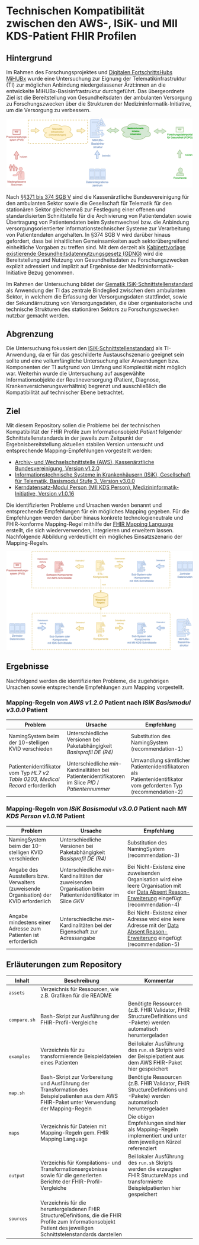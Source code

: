 # Technischen Kompatibilität zwischen den AWS-, ISiK- und MII KDS-Patient FHIR Profilen

## Hintergrund

Im Rahmen des Forschungsprojektes und [Digitalen FortschrittsHubs MiHUBx](https://mihubx.de) wurde eine Untersuchung zur Eignung der Telematikinfrastruktur (TI) zur möglichen Anbindung niedergelassener Ärzt:innen an die entwickelte MiHUBx-Basisinfrastruktur durchgeführt. Das übergeordnete Ziel ist die Bereitstellung von Gesundheitsdaten der ambulanten Versorgung zu Forschungszwecken über die Strukturen der Medizininformatik-Initiative, um die Versorgung zu verbessern.

![Szenario der Untersuchung](./assets/Szenario.png "Szenario der Untersuchung")

Nach [§§371 bis 374 SGB V](https://www.gesetze-im-internet.de/sgb_5/BJNR024820988.html#BJNR024820988BJNG011200126) sind die Kassenärztliche Bundesvereinigung für den ambulanten Sektor sowie die Gesellschaft für Telematik für den stationären Sektor gleichermaß zur Festlegung einer offenen und standardisierten Schnittstelle für die Archivierung von Patientendaten sowie Übertragung von Patientendaten beim Systemwechsel bzw. die Anbindung versorgungsorientierter informationstechnischer Systeme zur Verarbeitung von Patientendaten angehalten. In §374 SGB V wird darüber hinaus gefordert, dass bei inhaltlichen Gemeinsamkeiten auch sektorübergreifend einheitliche Vorgaben zu treffen sind. Mit dem derzeit als [Kabinettvorlage existierende Gesundheitsdatennutzungsgesetz (GDNG)](https://www.bundesgesundheitsministerium.de/fileadmin/Dateien/3_Downloads/Gesetze_und_Verordnungen/GuV/D/Kabinettvorlage_Gesundheitsdatennutzungsgesetz-GDNG.pdf) wird die Bereitstellung und Nutzung von Gesundheitsdaten zu Forschungszwecken explizit adressiert und implizit auf Ergebnisse der Medizininformatik-Initiative Bezug genommen.

Im Rahmen der Untersuchung bildet der [Gematik ISiK-Schnittstellenstandard](https://fachportal.gematik.de/informationen-fuer/isik) als Anwendung der TI das zentrale Bindeglied zwischen dem ambulanten Sektor, in welchem die Erfassung der Versorgungsdaten stattfindet, sowie der Sekundärnutzung von Versorgungsdaten, die über organisatorische und technische Strukturen des stationären Sektors zu Forschungszwecken nutzbar gemacht werden.

## Abgrenzung

Die Untersuchung fokussiert den [ISiK-Schnittstellenstandard](https://fachportal.gematik.de/informationen-fuer/isik) als TI-Anwendung, da er für das geschilderte Austauschszenario geeignet sein sollte und eine vollumfängliche Untersuchung aller Anwendungen bzw. Komponenten der TI aufgrund von Umfang und Komplexität nicht möglich war. Weiterhin wurde die Untersuchung auf ausgewählte Informationsobjekte der Routineversorgung (Patient, Diagnose, Krankenversicherungsverhältnis) begrenzt und ausschließlich die Kompatibilität auf technischer Ebene betrachtet.

## Ziel

Mit diesem Repository sollen die Probleme bei der technischen Kompatibilität der FHIR Profile zum Informationsobjekt _Patient_ folgender Schnittstellenstandards in der jeweils zum Zeitpunkt der Ergebnisbereitstellung aktuellen stabilen Version untersucht und entsprechende Mapping-Empfehlungen vorgestellt werden:

* [Archiv- und Wechselschnittstelle (AWS), Kassenärztliche Bundesvereinigung, Version v1.2.0](https://simplifier.net/packages/kbv.ita.aws/1.2.0/files/775417)
* [Informationstechnische Systeme in Krankenhäusern (ISiK), Gesellschaft für Telematik, Basismodul Stufe 3, Version v3.0.0](https://simplifier.net/packages/de.gematik.isik-basismodul/3.0.0/files/2047391)
* [Kerndatensatz-Modul Person (MII KDS Person), Medizininformatik-Initiative, Version v1.0.16](https://simplifier.net/packages/de.medizininformatikinitiative.kerndatensatz.person/1.0.16/files/525898)

Die identifizierten Probleme und Ursachen werden benannt und entsprechende Empfehlungen für ein mögliches Mapping gegeben. Für die Empfehlungen werden darüber hinaus konkrete technologieneutrale und FHIR-konforme Mapping-Regel mithilfe der [FHIR Mapping Language](https://hl7.org/fhir/mapping-language.html) erstellt, die sich wiederverwenden, integrieren und erweitern lassen. Nachfolgende Abbildung verdeutlicht ein mögliches Einsatzszenario der Mapping-Regeln.

![Prozess der Datenverarbeitung](./assets/Processing.png "Prozess der Datenverarbeitung")

## Ergebnisse

Nachfolgend werden die identifizierten Probleme, die zugehörigen Ursachen sowie entsprechende Empfehlungen zum Mapping vorgestellt.

### Mapping-Regeln von _AWS v1.2.0_ Patient nach _ISiK Basismodul v3.0.0_ Patient

| Problem | Ursache | Empfehlung |
|---------|---------|------------|
| NamingSystem beim der 10-stelligen KVID verschieden | Unterschiedliche Versionen bei Paketabhängigkeit _Basisprofil DE (R4)_| Substitution des NamingSystem (recommendation-1) |
| Patientenidentifikator vom Typ _HL7 v2 Table 0203, Medical Record_ erforderlich | Unterschiedliche _min_-Kardinalitäten bei Patientenidentifikatoren im Slice _PID_ / _Patientennummer_ | Umwandlung sämtlicher Patientenidentifikatoren als Patientenidentifikator vom geforderten Typ (recommendation-2) |

### Mapping-Regeln von _ISiK Basismodul v3.0.0_ Patient nach _MII KDS Person v1.0.16_ Patient

| Problem | Ursache | Empfehlung |
|---------|---------|------------|
| NamingSystem beim der 10-stelligen KVID verschieden | Unterschiedliche Versionen bei Paketabhängigkeit _Basisprofil DE (R4)_| Substitution des NamingSystem (recommendation-3) |
| Angabe des Ausstellers bzw. Verwalters (zuweisende Organisation) der KVID erforderlich | Unterschiedliche _min_-Kardinalitäten der zuweisenden Organisation beim Patientenidentifikator im Slice _GKV_ | Bei Nicht-Existenz eine zuweisenden Organisation wird eine leere Organisation mit der [Data Absent Reason-Erweiterung](https://hl7.org/fhir/extensions/StructureDefinition-data-absent-reason.html) eingefügt (recommendation-4) |
| Angabe mindestens einer Adresse zum Patienten ist erforderlich | Unterschiedliche _min_-Kardinalitäten bei der Eigenschaft zur Adressangabe | Bei Nicht-Existenz einer Adresse wird eine leere Adresse mit der [Data Absent Reason-Erweiterung](https://hl7.org/fhir/extensions/StructureDefinition-data-absent-reason.html) eingefügt (recommendation-5) |

## Erläuterungen zum Repository

| Inhalt | Beschreibung | Kommentar |
|--------|--------------|-----------|
| `assets` | Verzeichnis für Ressourcen, wie z.B. Grafiken für die README ||
| `compare.sh` | Bash-Skript zur Ausführung der FHIR-Profil-Vergleiche | Benötigte Ressourcen (z.B. FHIR Validator, FHIR StructureDefinitions und -Pakete) werden automatisch heruntergeladen |
| `examples` | Verzeichnis für zu transformierende Beispieldateien eines Patienten | Bei lokaler Ausführung des `run.sh` Skripts wird der Beispielpatient aus dem AWS FHIR-Paket hier gespeichert |
| `map.sh` | Bash-Skript zur Vorbereitung und Ausführung der Transformation des Beispielpatienten aus dem AWS FHIR-Paket unter Verwendung der Mapping-Regeln | Benötigte Ressourcen (z.B. FHIR Validator, FHIR StructureDefinitions und -Pakete) werden automatisch heruntergeladen |
| `maps` | Verzeichnis für Dateien mit Mapping-Regeln gem. FHIR Mapping Language | Die obigen Empfehlungen sind hier als Mapping-Regeln implementiert und unter dem jeweiligen Kürzel referenziert |
| `output` | Verzeichis für Kompilations- und Transformationsergebnisse sowie für die generierten Berichte der FHIR-Profil-Vergleiche | Bei lokaler Ausführung des `run.sh` Skripts werden die erzeugten FHIR StructureMaps und transformierte Beispielpatienten hier gespeichert |
| `sources` | Verzeichnis für die heruntergeladenen FHIR StructureDefinitions, die die FHIR Profile zum Informationsobjekt Patient des jeweiligen Schnittstelenstandards darstellen ||
